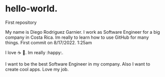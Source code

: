 # hello-world.
First repository

My name is Diego Rodriguez Garnier.
I work as Software Engineer for a big company in Costa Rica.
Im really to learn how to use GitHub for many things.
First commit on 8/17/2022. 1:25am

I love :coffee: :pizza:.
Im really :happy:.

I want to be the best Software Engineer in my company.
Also I want to create cool apps.
Love my job.